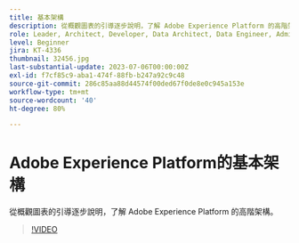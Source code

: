 ```yaml
---
title: 基本架構
description: 從概觀圖表的引導逐步說明，了解 Adobe Experience Platform 的高階架構。
role: Leader, Architect, Developer, Data Architect, Data Engineer, Admin, User
level: Beginner
jira: KT-4336
thumbnail: 32456.jpg
last-substantial-update: 2023-07-06T00:00:00Z
exl-id: f7cf85c9-aba1-474f-88fb-b247a92c9c48
source-git-commit: 286c85aa88d44574f00ded67f0de8e0c945a153e
workflow-type: tm+mt
source-wordcount: '40'
ht-degree: 80%

---
```


# Adobe Experience Platform的基本架構

從概觀圖表的引導逐步說明，了解 Adobe Experience Platform 的高階架構。

>[!VIDEO](https://video.tv.adobe.com/v/32456?learn=on&enablevpops)


